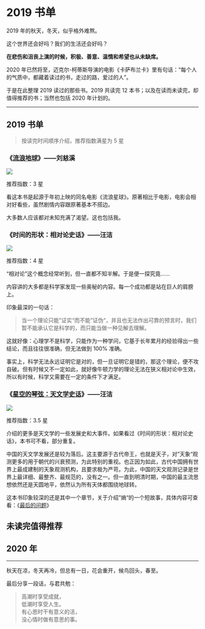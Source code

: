 # 2019 书单

2019 年的秋天，冬天，似乎格外难熬。

这个世界还会好吗？我们的生活还会好吗？

**在悲伤和沮丧上演的时候，积极、善意、温情和希望也从未缺席。**

2020 年已然将至，迈克尔-柯蒂斯导演的电影《卡萨布兰卡》里有句话：“每个人的气质中，都藏着读过的书，走过的路，爱过的人”。

于是在此整理 2019 读过的那些书。2019 共读完 12 本书；以及在读而未读完，却值得推荐的书；当然也包括 2020 年计划的。

----

## 2019 书单

> 按读完时间顺序介绍，推荐指数满星为 5 星

### 《[流浪地球](https://book.douban.com/subject/30455321/)》——刘慈溪

![](assets/1.jpg!thumb.width.200.height.auto)

推荐指数：3 星

看这本书是起源于年初上映的同名电影《流浪星球》。原著相比于电影，电影会相对好看些，虽然剧情内容跟原著基本不搭边。

大多数人应该都对未知充满了渴望。这也包括我。

### 《时间的形状：相对论史话》——汪洁

![](assets/2.jpg!thumb.width.200.height.auto)

推荐指数：4 星

“相对论”这个概念经常听到，但一直都不知半解。于是便一探究竟……

内容讲的大多都是科学家发现一些奥秘的内容。每一个成功都是站在巨人的肩膀上。

印象最深的一句话：

> 当一个理论只能”证实“而不能”证伪“，并且也无法作出可靠的预言时，我们暂不能承认它是科学的，而只能当做一种见解去理解。

这就好像：心理学不是科学，只能作为一种学问，它基于长年累月的经验得出一些结论，而且往往很准确，但无法做到 100% 准确。

事实上，科学无法永远证明它是对的，但一旦证明它是错的，那这个理论，便不攻自破。但有时候又不一定如此，就好像牛顿力学的理论无法在狭义相对论中生效，所以有时候，科学又需要在一定的条件下才满足。

### 《[星空的琴弦：天文学史话](https://book.douban.com/subject/27082359/)》——汪洁

![](assets/3.jpg!thumb.width.200.height.auto)

推荐指数：3.5 星

介绍的更多是天文学的一些发展史和大事件。如果看过《时间的形状：相对论史话》，本书可不看，部分重复。

中国的天文学发展还是较为落后。这主要源于古代帝王，也就是天子，对”天象“观测更多的用于朝代的兴衰预测，为此特别的重视。也正因为如此，古代中国拥有世界上最成建制的天象观测机构，且要求极为严苛。为此，中国的天文观测记录是世界上最详细、最整齐、最规范的，没有之一。但一直到明清时期，中国的最主流思想依然还是天圆地平，依然认为所有天体都围绕地球转。

这本书印象较深的还是其中一个章节，关于介绍”熵“的一个短故事，具体内容可查看：《[最后的问题](../201910/final-question.md)》

## 未读完值得推荐

## 2020 年

----

秋天在凉，冬天再冷，但总有一日，花会重开，候鸟回头，春至。

最后分享一段话，与君共勉：

> 高潮时享受成就，  
> 低潮时享受人生。  
> 有心思时干有意义的活，  
> 没心情时做有意思的事。  